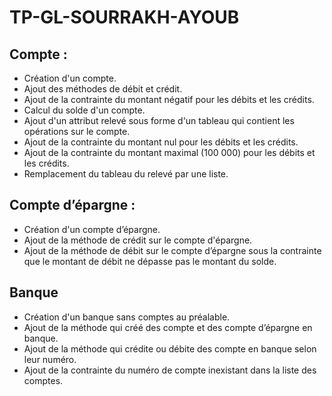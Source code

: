 # TP-GL-SOURRAKH-AYOUB



## Compte :

- Création d'un compte.
- Ajout des méthodes de débit et crédit.
- Ajout de la contrainte du montant négatif pour les débits et les crédits.
- Calcul du solde d'un compte.
- Ajout d'un attribut relevé sous forme d'un tableau qui contient les opérations sur le compte.
- Ajout de la contrainte du montant nul pour les débits et les crédits.
- Ajout de la contrainte du montant maximal (100 000) pour les débits et les crédits.
- Remplacement du tableau du relevé par une liste.



## Compte d’épargne :

- Création d'un compte d’épargne.
- Ajout de la méthode de crédit sur le compte d'épargne.
- Ajout de la méthode de débit sur le compte d’épargne sous la contrainte que le montant de débit ne dépasse pas le montant du solde.



## Banque

- Création d'un banque sans comptes au préalable.
- Ajout de la méthode qui créé des compte et des compte d’épargne en banque.
- Ajout de la méthode qui crédite ou débite des compte en banque selon leur numéro.
- Ajout de la contrainte du numéro de compte inexistant dans la liste des comptes.
